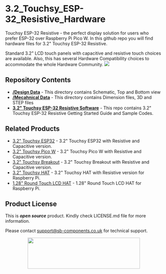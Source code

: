 # 3.2_Touchsy_ESP-32_Resistive_Hardware
Touchsy ESP-32 Resistive - the perfect display solution for users who prefer ESP-32 over Raspberry Pi Pico W. 
In this github repo you will find hardware files for 3.2" Touchsy ESP-32 Resistive.

Standard 3.2" LCD touch panels with capacitive and resistive touch choices are available. Also, this has several Hardware Compatibility choices to accommodate the whole Hardware Community. 
<img src = "https://cdn.shopify.com/s/files/1/1217/2104/files/ESPBANNER.jpg?v=1688108068"/>

## Repository Contents

* [**/Design Data**](https://github.com/sbcshop/3.2_Touchsy_ESP-32_Resistive_Hardware/tree/main/Design%20Data) - This directory contains Schematic, Top and Bottom view
* [**/Mecahnical Data**](https://github.com/sbcshop/3.2_Touchsy_ESP-32_Resistive_Hardware/tree/main/Mechanical%20Data) - This directory contains Dimension files, 3D and STEP files
* [**3.2" Touchsy ESP-32 Resistive Software**](https://github.com/sbcshop/3.2_Touchsy_ESP-32_Resistive_Software) - This repo contains 3.2" Touchsy ESP-32 Resistive Getting Started Guide and Sample Codes.

## Related Products
   * [3.2" Touchsy ESP32](https://shop.sb-components.co.uk/collections/pre-order/products/touchsy-3-2-touch-lcd-display-based-on-esp32-mcu) - 3.2" Touchsy ESP32 with Resistive and Capacitive version. 
   * [3.2" Touchsy Pico W](https://shop.sb-components.co.uk/collections/pre-order/products/touchsy-3-2-touch-lcd-display-based-on-pico-w) - 3.2" Touchsy Pico W with Resistive and Capacitive version.
   * [3.2" Touchsy Breakout](https://shop.sb-components.co.uk/collections/pre-order/products/touchsy-3-2-touch-lcd-display-breakout-board) - 3.2" Touchsy Breakout with Resistive and Capacitive version.
   * [3.2" Touchsy HAT](https://shop.sb-components.co.uk/collections/pre-order/products/touchsy-3-2-touch-lcd-display-for-raspberry-pi) - 3.2" Touchsy HAT with Resistive version for Raspberry Pi.
   * [1.28" Round Touch LCD HAT](https://shop.sb-components.co.uk/products/1-28-round-touch-lcd-hat-for-raspberry-pi?_pos=2&_sid=6c0f5891d&_ss=r) - 1.28" Round Touch LCD HAT for Raspberry Pi.
     
## Product License

This is ***open source*** product. Kindly check LICENSE.md file for more information.

Please contact support@sb-components.co.uk for technical support.
<p align="center">
  <img width="360" height="100" src="https://cdn.shopify.com/s/files/1/1217/2104/files/Logo_sb_component_3.png?v=1666086771&width=300">
</p>

